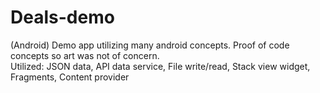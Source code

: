 Deals-demo
==========

(Android) Demo app utilizing many android concepts. Proof of code concepts so art was not of concern. <br>
Utilized: JSON data, API data service, File write/read, Stack view widget, Fragments, Content provider
